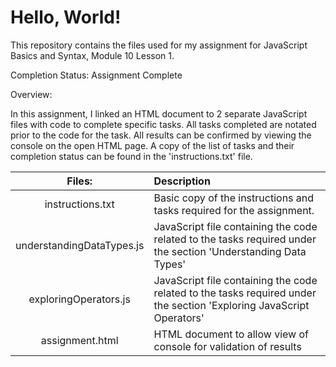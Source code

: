 # **Hello, World!**

This repository contains the files used for my assignment for JavaScript Basics and Syntax, Module 10 Lesson 1.

Completion Status: Assignment Complete

Overview:

In this assignment, I linked an HTML document to 2 separate JavaScript files with code to complete specific tasks. All tasks completed are notated 
prior to the code for the task. All results can be confirmed by viewing the console on the open HTML page. A copy of the list of tasks and their 
completion status can be found in the 'instructions.txt' file.

| Files: | Description |
| :----: |:---  |
| instructions.txt | Basic copy of the instructions and tasks required for the assignment. |
| understandingDataTypes.js | JavaScript file containing the code related to the tasks required under the section 'Understanding Data Types' |
| exploringOperators.js | JavaScript file containing the code related to the tasks required under the section 'Exploring JavaScript Operators' |
| assignment.html | HTML document to allow view of console for validation of results |